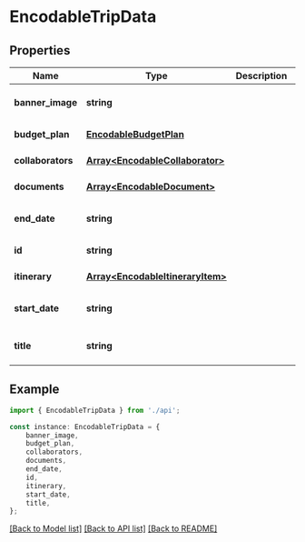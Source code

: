 # EncodableTripData


## Properties

Name | Type | Description | Notes
------------ | ------------- | ------------- | -------------
**banner_image** | **string** |  | [optional] [default to undefined]
**budget_plan** | [**EncodableBudgetPlan**](EncodableBudgetPlan.md) |  | [default to undefined]
**collaborators** | [**Array&lt;EncodableCollaborator&gt;**](EncodableCollaborator.md) |  | [default to undefined]
**documents** | [**Array&lt;EncodableDocument&gt;**](EncodableDocument.md) |  | [default to undefined]
**end_date** | **string** |  | [optional] [default to undefined]
**id** | **string** |  | [default to undefined]
**itinerary** | [**Array&lt;EncodableItineraryItem&gt;**](EncodableItineraryItem.md) |  | [default to undefined]
**start_date** | **string** |  | [optional] [default to undefined]
**title** | **string** |  | [optional] [default to undefined]

## Example

```typescript
import { EncodableTripData } from './api';

const instance: EncodableTripData = {
    banner_image,
    budget_plan,
    collaborators,
    documents,
    end_date,
    id,
    itinerary,
    start_date,
    title,
};
```

[[Back to Model list]](../README.md#documentation-for-models) [[Back to API list]](../README.md#documentation-for-api-endpoints) [[Back to README]](../README.md)

